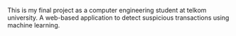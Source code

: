This is my final project as a computer engineering student at telkom university. A web-based application to detect suspicious transactions using machine learning.
